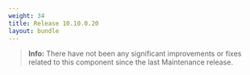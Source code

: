 ```yaml
---
weight: 34
title: Release 10.10.0.20
layout: bundle
---
```


>**Info:** There have not been any significant improvements or fixes related to this component since the last Maintenance release.
